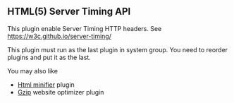 HTML(5) Server Timing API
------------------------------

This plugin enable Server Timing HTTP headers. See https://w3c.github.io/server-timing/

This plugin must run as the last plugin in system group. You need to reorder plugins and put it as the last.

You may also like

- [Html minifier](https://github.com/tbela99/html-minifier) plugin
- [Gzip](https://github.com/tbela99/gzip) website optimizer plugin